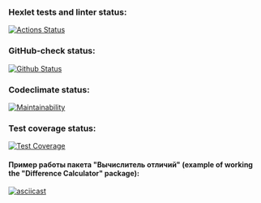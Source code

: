 ### Hexlet tests and linter status:
[![Actions Status](https://github.com/usergitvv/frontend-project-lvl2/workflows/hexlet-check/badge.svg)](https://github.com/usergitvv/frontend-project-lvl2/actions)

### GitHub-check status:
[![Github Status](https://github.com/usergitvv/frontend-project-lvl2/.github/workflows/git-hub-check.yml/badge.svg)](https://github.com/usergitvv/frontend-project-lvl2/actions)

### Codeclimate status:
[![Maintainability](https://api.codeclimate.com/v1/badges/9e23c8298b71cf6d96ea/maintainability)](https://codeclimate.com/github/usergitvv/frontend-project-lvl2/maintainability)

### Test coverage status:
[![Test Coverage](https://api.codeclimate.com/v1/badges/9e23c8298b71cf6d96ea/test_coverage)](https://codeclimate.com/github/usergitvv/frontend-project-lvl2/test_coverage)

#### Пример работы пакета "Вычислитель отличий" (example of working the "Difference Calculator" package):
[![asciicast](https://asciinema.org/a/BKLPHoLVD56Gfms2A9CI22dsL.svg)](https://asciinema.org/a/BKLPHoLVD56Gfms2A9CI22dsL)
